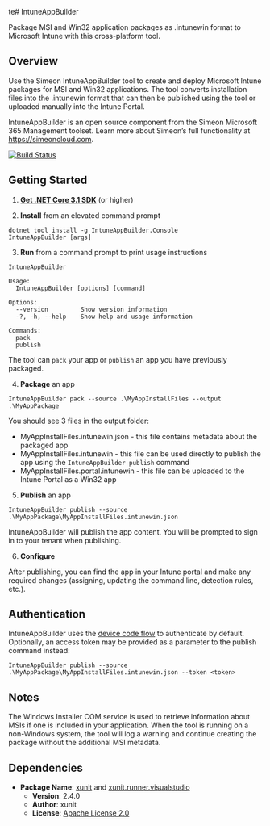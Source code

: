 te# IntuneAppBuilder

Package MSI and Win32 application packages as .intunewin format to Microsoft Intune with this cross-platform tool.

## Overview

Use the Simeon IntuneAppBuilder tool to create and deploy Microsoft Intune packages for MSI and Win32 applications. The
tool converts installation files into the .intunewin format that can then be published using the tool or uploaded
manually into the Intune Portal.

IntuneAppBuilder is an open source component from the Simeon Microsoft 365 Management toolset. Learn more about Simeon’s
full functionality at https://simeoncloud.com.

[![Build Status](https://github.com/simeoncloud/IntuneAppBuilder/actions/workflows/ci.yml/badge.svg?branch=master)](https://github.com/simeoncloud/IntuneAppBuilder/actions/workflows/ci.yml?query=branch%3Amaster)

## Getting Started

1. **[Get .NET Core 3.1 SDK](https://dotnet.microsoft.com/download)** (or higher)

2. **Install** from an elevated command prompt

```
dotnet tool install -g IntuneAppBuilder.Console
IntuneAppBuilder [args]
```

3. **Run** from a command prompt to print usage instructions

```
IntuneAppBuilder 

Usage:
  IntuneAppBuilder [options] [command]

Options:
  --version         Show version information
  -?, -h, --help    Show help and usage information

Commands:
  pack
  publish

```

The tool can ```pack``` your app or ```publish``` an app you have previously packaged.

4. **Package** an app

```
IntuneAppBuilder pack --source .\MyAppInstallFiles --output .\MyAppPackage
```

You should see 3 files in the output folder:

- MyAppInstallFiles.intunewin.json - this file contains metadata about the packaged app
- MyAppInstallFiles.intunewin - this file can be used directly to publish the app using
  the ```IntuneAppBuilder publish``` command
- MyAppInstallFiles.portal.intunewin - this file can be uploaded to the Intune Portal as a Win32 app

5. **Publish** an app

```
IntuneAppBuilder publish --source .\MyAppPackage\MyAppInstallFiles.intunewin.json
```

IntuneAppBuilder will publish the app content. You will be prompted to sign in to your tenant when publishing.

6. **Configure**

After publishing, you can find the app in your Intune portal and make any required changes (assigning, updating the
command line, detection rules, etc.).

## Authentication

IntuneAppBuilder uses
the [device code flow](https://learn.microsoft.com/en-us/azure/active-directory/develop/scenario-desktop-acquire-token-device-code-flow)
to authenticate by default. Optionally, an access token may be provided as a parameter to the publish command instead:

```
IntuneAppBuilder publish --source .\MyAppPackage\MyAppInstallFiles.intunewin.json --token <token>
```

## Notes

The Windows Installer COM service is used to retrieve information about MSIs if one is included in your application.
When the tool is running on a non-Windows system, the tool will log a warning and continue creating the package without
the additional MSI metadata.

## Dependencies

- **Package Name**: [xunit](https://github.com/xunit/xunit) and [xunit.runner.visualstudio](https://github.com/xunit/visualstudio.xunit)
  - **Version**: 2.4.0
  - **Author**: xunit
  - **License**: [Apache License 2.0](https://www.apache.org/licenses/LICENSE-2.0)

